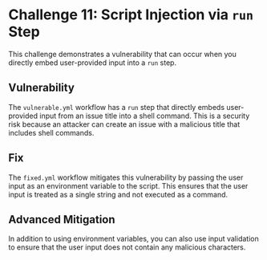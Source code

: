 # Challenge 11: Script Injection via `run` Step

This challenge demonstrates a vulnerability that can occur when you directly embed user-provided input into a `run` step.

## Vulnerability

The `vulnerable.yml` workflow has a `run` step that directly embeds user-provided input from an issue title into a shell command. This is a security risk because an attacker can create an issue with a malicious title that includes shell commands.

## Fix

The `fixed.yml` workflow mitigates this vulnerability by passing the user input as an environment variable to the script. This ensures that the user input is treated as a single string and not executed as a command.

## Advanced Mitigation

In addition to using environment variables, you can also use input validation to ensure that the user input does not contain any malicious characters.
